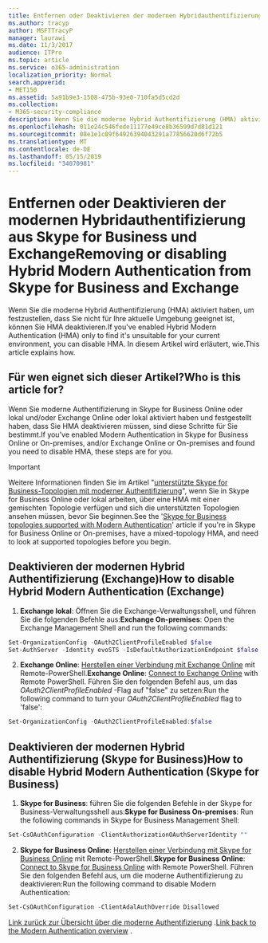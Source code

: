 ```yaml
---
title: Entfernen oder Deaktivieren der modernen Hybridauthentifizierung aus Skype for Business und Exchange
ms.author: tracyp
author: MSFTTracyP
manager: laurawi
ms.date: 11/3/2017
audience: ITPro
ms.topic: article
ms.service: o365-administration
localization_priority: Normal
search.appverid:
- MET150
ms.assetid: 5a91b9e3-1508-475b-93e0-710fa5d5cd2d
ms.collection:
- M365-security-compliance
description: Wenn Sie die moderne Hybrid Authentifizierung (HMA) aktiviert haben, um festzustellen, dass Sie nicht für Ihre aktuelle Umgebung geeignet ist, können Sie HMA deaktivieren. In diesem Artikel wird erläutert, wie.
ms.openlocfilehash: 011e24c546fede11177e49ce8b36599d7d81d121
ms.sourcegitcommit: 08e1e1c09f64926394043291a77856620d6f72b5
ms.translationtype: MT
ms.contentlocale: de-DE
ms.lasthandoff: 05/15/2019
ms.locfileid: "34070981"
---
```

# <a name="removing-or-disabling-hybrid-modern-authentication-from-skype-for-business-and-exchange"></a><span data-ttu-id="3d984-104">Entfernen oder Deaktivieren der modernen Hybridauthentifizierung aus Skype for Business und Exchange</span><span class="sxs-lookup"><span data-stu-id="3d984-104">Removing or disabling Hybrid Modern Authentication from Skype for Business and Exchange</span></span>

<span data-ttu-id="3d984-105">Wenn Sie die moderne Hybrid Authentifizierung (HMA) aktiviert haben, um festzustellen, dass Sie nicht für Ihre aktuelle Umgebung geeignet ist, können Sie HMA deaktivieren.</span><span class="sxs-lookup"><span data-stu-id="3d984-105">If you've enabled Hybrid Modern Authentication (HMA) only to find it's unsuitable for your current environment, you can disable HMA.</span></span> <span data-ttu-id="3d984-106">In diesem Artikel wird erläutert, wie.</span><span class="sxs-lookup"><span data-stu-id="3d984-106">This article explains how.</span></span>
  
## <a name="who-is-this-article-for"></a><span data-ttu-id="3d984-107">Für wen eignet sich dieser Artikel?</span><span class="sxs-lookup"><span data-stu-id="3d984-107">Who is this article for?</span></span>

<span data-ttu-id="3d984-108">Wenn Sie moderne Authentifizierung in Skype for Business Online oder lokal und/oder Exchange Online oder lokal aktiviert haben und festgestellt haben, dass Sie HMA deaktivieren müssen, sind diese Schritte für Sie bestimmt.</span><span class="sxs-lookup"><span data-stu-id="3d984-108">If you've enabled Modern Authentication in Skype for Business Online or On-premises, and/or Exchange Online or On-premises and found you need to disable HMA, these steps are for you.</span></span>

> [!IMPORTANT]
> <span data-ttu-id="3d984-109">Weitere Informationen finden Sie im Artikel "[unterstützte Skype for Business-Topologien mit moderner Authentifizierung](https://technet.microsoft.com/en-us/library/mt803262.aspx)", wenn Sie in Skype for Business Online oder lokal arbeiten, über eine HMA mit einer gemischten Topologie verfügen und sich die unterstützten Topologien ansehen müssen, bevor Sie beginnen.</span><span class="sxs-lookup"><span data-stu-id="3d984-109">See the '[Skype for Business topologies supported with Modern Authentication](https://technet.microsoft.com/en-us/library/mt803262.aspx)' article if you're in Skype for Business Online or On-premises, have a mixed-topology HMA, and need to look at supported topologies before you begin.</span></span>
  
## <a name="how-to-disable-hybrid-modern-authentication-exchange"></a><span data-ttu-id="3d984-110">Deaktivieren der modernen Hybrid Authentifizierung (Exchange)</span><span class="sxs-lookup"><span data-stu-id="3d984-110">How to disable Hybrid Modern Authentication (Exchange)</span></span>

1. <span data-ttu-id="3d984-111">**Exchange lokal**: Öffnen Sie die Exchange-Verwaltungsshell, und führen Sie die folgenden Befehle aus:</span><span class="sxs-lookup"><span data-stu-id="3d984-111">**Exchange On-premises**: Open the Exchange Management Shell and run the following commands:</span></span> 

```powershell
Set-OrganizationConfig -OAuth2ClientProfileEnabled $false
Set-AuthServer -Identity evoSTS -IsDefaultAuthorizationEndpoint $false
```

2. <span data-ttu-id="3d984-112">**Exchange Online**: [Herstellen einer Verbindung mit Exchange Online](https://docs.microsoft.com/en-us/powershell/exchange/exchange-online/connect-to-exchange-online-powershell/connect-to-exchange-online-powershell) mit Remote-PowerShell.</span><span class="sxs-lookup"><span data-stu-id="3d984-112">**Exchange Online**: [Connect to Exchange Online](https://docs.microsoft.com/en-us/powershell/exchange/exchange-online/connect-to-exchange-online-powershell/connect-to-exchange-online-powershell) with Remote PowerShell.</span></span> <span data-ttu-id="3d984-113">Führen Sie den folgenden Befehl aus, um das *OAuth2ClientProfileEnabled* -Flag auf "false" zu setzen:</span><span class="sxs-lookup"><span data-stu-id="3d984-113">Run the following command to turn your  *OAuth2ClientProfileEnabled*  flag to 'false':</span></span>

```powershell    
Set-OrganizationConfig -OAuth2ClientProfileEnabled:$false
```
    
## <a name="how-to-disable-hybrid-modern-authentication-skype-for-business"></a><span data-ttu-id="3d984-114">Deaktivieren der modernen Hybrid Authentifizierung (Skype for Business)</span><span class="sxs-lookup"><span data-stu-id="3d984-114">How to disable Hybrid Modern Authentication (Skype for Business)</span></span>

1. <span data-ttu-id="3d984-115">**Skype for Business**: führen Sie die folgenden Befehle in der Skype for Business-Verwaltungsshell aus:</span><span class="sxs-lookup"><span data-stu-id="3d984-115">**Skype for Business On-premises**: Run the following commands in Skype for Business Management Shell:</span></span>

```powershell
Set-CsOAuthConfiguration -ClientAuthorizationOAuthServerIdentity ""
```

2. <span data-ttu-id="3d984-116">**Skype for Business Online**: [Herstellen einer Verbindung mit Skype for Business Online](https://docs.microsoft.com/en-us/office365/enterprise/powershell/manage-skype-for-business-online-with-office-365-powershell) mit Remote-PowerShell.</span><span class="sxs-lookup"><span data-stu-id="3d984-116">**Skype for Business Online**: [Connect to Skype for Business Online](https://docs.microsoft.com/en-us/office365/enterprise/powershell/manage-skype-for-business-online-with-office-365-powershell) with Remote PowerShell.</span></span> <span data-ttu-id="3d984-117">Führen Sie den folgenden Befehl aus, um die moderne Authentifizierung zu deaktivieren:</span><span class="sxs-lookup"><span data-stu-id="3d984-117">Run the following command to disable Modern Authentication:</span></span>

```powershell    
Set-CsOAuthConfiguration -ClientAdalAuthOverride Disallowed
```

<span data-ttu-id="3d984-118">[Link zurück zur Übersicht über die moderne Authentifizierung](hybrid-modern-auth-overview.md) .</span><span class="sxs-lookup"><span data-stu-id="3d984-118">[Link back to the Modern Authentication overview](hybrid-modern-auth-overview.md) .</span></span> 
  

